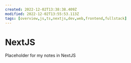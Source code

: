 ```yaml
---
created: 2022-12-02T13:38:38.409Z
modified: 2022-12-02T13:55:53.113Z
tags: [overview,js,ts,nextjs,dev,web,frontend,fullstack]
---
```

# NextJS

Placeholder for my notes in NextJS
